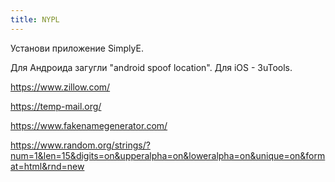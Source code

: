 ```yaml
---
title: NYPL
---
```


Установи приложение SimplyE.

Для Андроида загугли "android spoof location". Для iOS - 3uTools.

<https://www.zillow.com/>

<https://temp-mail.org/>

<https://www.fakenamegenerator.com/>

<https://www.random.org/strings/?num=1&len=15&digits=on&upperalpha=on&loweralpha=on&unique=on&format=html&rnd=new>